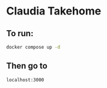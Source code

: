 # Claudia Takehome

## To run:

```bash
docker compose up -d
```
## Then go to
```bash
localhost:3000
```